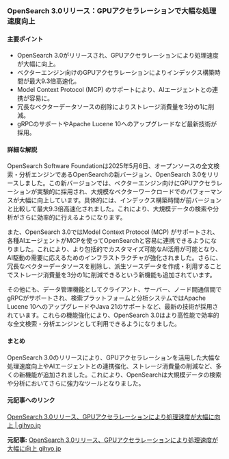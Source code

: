 ### OpenSearch 3.0リリース：GPUアクセラレーションで大幅な処理速度向上

#### 主要ポイント
- OpenSearch 3.0がリリースされ、GPUアクセラレーションにより処理速度が大幅に向上。
- ベクターエンジン向けのGPUアクセラレーションによりインデックス構築時間が最大9.3倍高速化。
- Model Context Protocol (MCP) のサポートにより、AIエージェントとの連携が容易に。
- 冗長なベクターデータソースの削除によりストレージ消費量を3分の1に削減。
- gRPCのサポートやApache Lucene 10へのアップグレードなど最新技術が採用。

#### 詳細な解説
OpenSearch Software Foundationは2025年5月6日、オープンソースの全文検索・分析エンジンであるOpenSearchの新バージョン、OpenSearch 3.0をリリースしました。この新バージョンでは、ベクターエンジン向けにGPUアクセラレーションが実験的に採用され、大規模なベクターワークロードでのパフォーマンスが大幅に向上しています。具体的には、インデックス構築時間が前バージョンと比較して最大9.3倍高速化されました。これにより、大規模データの検索や分析がさらに効率的に行えるようになります。

また、OpenSearch 3.0ではModel Context Protocol (MCP) がサポートされ、各種AIエージェントがMCPを使ってOpenSearchと容易に連携できるようになりました。これにより、より包括的でカスタマイズ可能なAI活用が可能となり、AI駆動の需要に応えるためのインフラストラクチャが強化されました。さらに、冗長なベクターデータソースを削除し、派生ソースデータを作成・利用することでストレージ消費量を3分の1に削減できるという新機能も追加されています。

その他にも、データ管理機能としてクライアント、サーバー、ノード間通信間でgRPCがサポートされ、検索プラットフォームと分析システムではApache Lucene 10へのアップグレードやJava 21のサポートなど、最新の技術が採用されています。これらの機能強化により、OpenSearch 3.0はより高性能で効率的な全文検索・分析エンジンとして利用できるようになりました。

#### まとめ
OpenSearch 3.0のリリースにより、GPUアクセラレーションを活用した大幅な処理速度向上やAIエージェントとの連携強化、ストレージ消費量の削減など、多くの新機能が追加されました。これにより、OpenSearchは大規模データの検索や分析においてさらに強力なツールとなりました。

#### 元記事へのリンク
[OpenSearch 3.0リリース、GPUアクセラレーションにより処理速度が大幅に向上 | gihyo.jp](https://gihyo.jp/article/2025/05/opensearch-3-0-release)

**元記事:** [OpenSearch 3.0リリース、GPUアクセラレーションにより処理速度が大幅に向上 gihyo.jp](https://gihyo.jp/article/2025/05/opensearch-3-0)